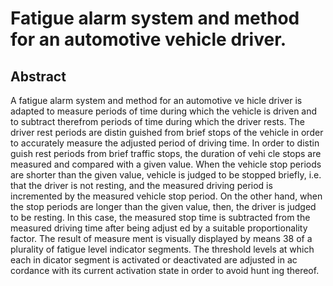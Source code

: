 # Fatigue alarm system and method for an automotive vehicle driver.

## Abstract
A fatigue alarm system and method for an automotive ve hicle driver is adapted to measure periods of time during which the vehicle is driven and to subtract therefrom periods of time during which the driver rests. The driver rest periods are distin guished from brief stops of the vehicle in order to accurately measure the adjusted period of driving time. In order to distin guish rest periods from brief traffic stops, the duration of vehi cle stops are measured and compared with a given value. When the vehicle stop periods are shorter than the given value, vehicle is judged to be stopped briefly, i.e. that the driver is not resting, and the measured driving period is incremented by the measured vehicle stop period. On the other hand, when the stop periods are longer than the given value, then, the driver is judged to be resting. In this case, the measured stop time is subtracted from the measured driving time after being adjust ed by a suitable proportionality factor. The result of measure ment is visually displayed by means 38 of a plurality of fatigue level indicator segments. The threshold levels at which each in dicator segment is activated or deactivated are adjusted in ac cordance with its current activation state in order to avoid hunt ing thereof.